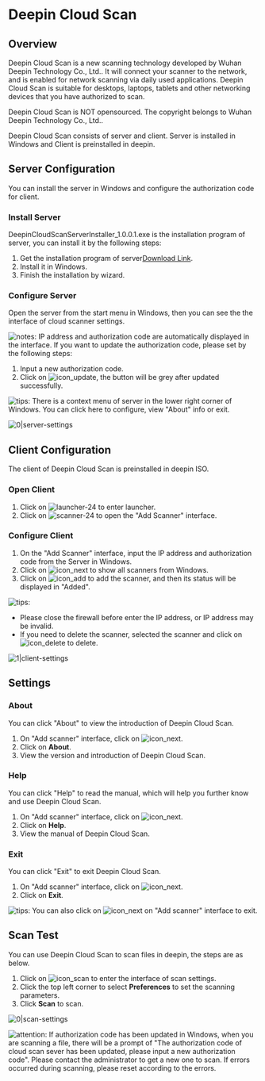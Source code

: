 # Deepin Cloud Scan

## Overview

Deepin Cloud Scan is a new scanning technology developed by Wuhan Deepin Technology Co., Ltd.. It will connect your scanner to the network, and is enabled for network scanning via daily used applications. Deepin Cloud Scan is suitable for desktops, laptops, tablets and other networking devices that you have authorized to scan.

Deepin Cloud Scan is NOT opensourced. The copyright belongs to Wuhan Deepin Technology Co., Ltd..

Deepin Cloud Scan consists of server and client. Server is installed in Windows and Client is preinstalled in deepin.

## Server Configuration

You can install the server in Windows and configure the authorization code for client.

### Install Server

DeepinCloudScanServerInstaller_1.0.0.1.exe is the installation program of server, you can install it by the following steps:

1. Get the installation program of server[Download Link](https://shenmo.lanzoul.com/iqMEi2bmxcfg).
2. Install it in Windows.
3. Finish the installation by wizard.

### Configure Server

Open the server from the start menu in Windows, then you can see the the interface of cloud scanner settings.

![notes](/apps/deepin-cloud-scan/en_US/icon/notes.svg): IP address and authorization code are automatically displayed in the interface. If you want to update the authorization code, please set by the following steps:

1. Input a new authorization code.
2. Click on ![icon_update](/apps/deepin-cloud-scan/en_US/icon/icon_update.png), the button will be grey after updated successfully.

![tips](/apps/deepin-cloud-scan/en_US/icon/tips.svg): There is a context menu of server in the lower right corner of Windows. You can click here to configure, view "About" info or exit.

![0|server-settings](/apps/deepin-cloud-scan/en_US/jpg/server-settings.jpg)

## Client Configuration

The client of Deepin Cloud Scan is preinstalled in deepin ISO. 

### Open Client

1. Click on ![launcher-24](/apps/deepin-cloud-scan/en_US/icon/launcher-24.svg) to enter launcher.
2. Click on ![scanner-24](/apps/deepin-cloud-scan/en_US/icon/scanner-24.svg) to open the "Add Scanner" interface.

### Configure Client

1. On the "Add Scanner" interface, input the IP address and authorization code from the Server in Windows.
2. Click on ![icon_next](/apps/deepin-cloud-scan/en_US/icon/icon_next.svg) to show all scanners from Windows.
3. Click on ![icon_add](/apps/deepin-cloud-scan/en_US/icon/icon_add.svg) to add the scanner, and then its status will be displayed in "Added".

![tips](/apps/deepin-cloud-scan/en_US/icon/tips.svg): 
- Please close the firewall before enter the IP address, or IP address may be invalid.
- If you need to delete the scanner, selected the scanner and click on ![icon_delete](/apps/deepin-cloud-scan/en_US/icon/icon_delete.png) to delete.

 ![1|client-settings](/apps/deepin-cloud-scan/en_US/jpg/client-settings.jpg)

## Settings 

### About

You can click "About" to view the introduction of Deepin Cloud Scan.

1. On "Add scanner" interface, click on ![icon_next](/apps/deepin-cloud-scan/en_US/icon/icon_menu.svg).
2. Click on **About**.
3. View the version and introduction of Deepin Cloud Scan.

### Help

You can click "Help" to read the manual, which will help you further know and use Deepin Cloud Scan.

1. On "Add scanner" interface, click on ![icon_next](/apps/deepin-cloud-scan/en_US/icon/icon_menu.svg).
2. Click on **Help**.
3. View the manual of Deepin Cloud Scan.

### Exit

You can click "Exit" to exit Deepin Cloud Scan.

1. On "Add scanner" interface, click on ![icon_next](/apps/deepin-cloud-scan/en_US/icon/icon_menu.svg).
2. Click on **Exit**.

![tips](/apps/deepin-cloud-scan/en_US/icon/tips.svg): You can also click on ![icon_next](/apps/deepin-cloud-scan/en_US/icon/icon_close.svg)
on "Add scanner" interface to exit.

## Scan Test

You can use Deepin Cloud Scan to scan files in deepin, the steps are as below.

1. Click on ![icon_scan](/apps/deepin-cloud-scan/en_US/icon/icon_scan.png) to enter the interface of scan settings.
2. Click the top left corner to select **Preferences** to set the scanning parameters.
3. Click **Scan** to scan.

 ![0|scan-settings](/apps/deepin-cloud-scan/en_US/jpg/scan-settings.jpg)

![attention](/apps/deepin-cloud-scan/en_US/icon/attention.svg): If authorization code has been updated in Windows, when you are scanning a file, there will be a prompt of "The authorization code of cloud scan sever has been updated, please input a new authorization code". Please contact the administrator to get a new one to scan. If errors occurred during scanning, please reset according to the errors.
